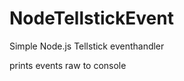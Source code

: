 NodeTellstickEvent
==================

Simple Node.js Tellstick eventhandler

prints events raw to console
